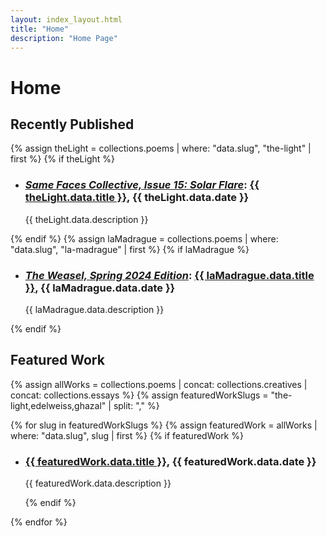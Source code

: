 ```yaml
---
layout: index_layout.html
title: "Home"
description: "Home Page"
---
```

# Home

## Recently Published
{% assign theLight = collections.poems | where: "data.slug", "the-light" | first %}
{% if theLight %}
- <h3><a href="https://www.samefacescollective.com/post/the-light"><i>Same Faces Collective, Issue 15: Solar Flare</i></a>: <a href="{{ theLight.url }}" class="work-title">{{ theLight.data.title }}</a>, {{ theLight.data.date }}</li></h3>
  <p>{{ theLight.data.description }}</p>
{% endif %}
{% assign laMadrague = collections.poems | where: "data.slug", "la-madrague" | first %}
{% if laMadrague %}
- <h3><a href="https://docs.google.com/viewerng/viewer?url=https://files.cargocollective.com/c2088190/SPRING2024_final_digital.pdf"><i>The Weasel, Spring 2024 Edition</i></a>: <a href="{{ laMadrague.url }}" class="work-title">{{ laMadrague.data.title }}</a>, {{ laMadrague.data.date }}</li></h3>
  <p>{{ laMadrague.data.description }}</p>
{% endif %}

## Featured Work
{% assign allWorks = collections.poems | concat: collections.creatives | concat: collections.essays %}
{% assign featuredWorkSlugs = "the-light,edelweiss,ghazal" | split: "," %}

{% for slug in featuredWorkSlugs %}
  {% assign featuredWork = allWorks | where: "data.slug", slug | first %}
  {% if featuredWork %}
- <h3><a href="{{ featuredWork.url }}" class="work-title">{{ featuredWork.data.title }}</a>, {{ featuredWork.data.date }}</h3>
  <p>{{ featuredWork.data.description }}</p>
  {% endif %}
{% endfor %}